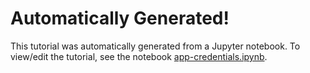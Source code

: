 # Automatically Generated!

This tutorial was automatically generated from a Jupyter notebook.
To view/edit the tutorial, see the notebook [app-credentials.ipynb](../notebooks/app-credentials.ipynb).

